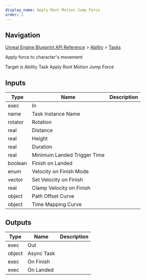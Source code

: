 ```yaml
---
display_name: Apply Root Motion Jump Force
order: 2
---
```

## Navigation

[Unreal Engine Blueprint API Reference](https://dev.epicgames.com/documentation/en-us/unreal-engine/BlueprintAPI) > [Ability](https://dev.epicgames.com/documentation/en-us/unreal-engine/BlueprintAPI/Ability) > [Tasks](https://dev.epicgames.com/documentation/en-us/unreal-engine/BlueprintAPI/Ability/Tasks)

Apply force to character's movement

Target is Ability Task Apply Root Motion Jump Force

## Inputs

| Type | Name | Description |
| --- | --- | --- |
| exec | In |  |
| name | Task Instance Name |  |
| rotator | Rotation |  |
| real | Distance |  |
| real | Height |  |
| real | Duration |  |
| real | Minimum Landed Trigger Time |  |
| boolean | Finish on Landed |  |
| enum | Velocity on Finish Mode |  |
| vector | Set Velocity on Finish |  |
| real | Clamp Velocity on Finish |  |
| object | Path Offset Curve |  |
| object | Time Mapping Curve |  |

## Outputs

| Type | Name | Description |
| --- | --- | --- |
| exec | Out |  |
| object | Async Task |  |
| exec | On Finish |  |
| exec | On Landed |  |
